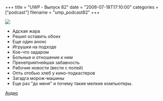 +++
title = "UWP - Выпуск 82"
date = "2006-07-18T17:10:00"
categories = ["podcast"]
filename = "ump_podcast82"
+++

![](https://podcast.umputun.com/images/uwp/uwp82.jpg)

- Адская жара
- Решил оставить обоих
- Еще один анонс
- Игрушки на подходе
- Кое-что задаром
- Больные и отношение к ним
- Пренеприятнейшая забавность
- Рабочие новости (вести с полей)
- Опть отобью хлеб у кино-подкастеров
- Загадга морож-машины
- Еще раз "до меня" и почему такие мелкие компьютеры.

[Аудио](https://podcast.umputun.com/media/ump_podcast82.mp3)
<audio src="https://podcast.umputun.com/media/ump_podcast82.mp3" preload="none">